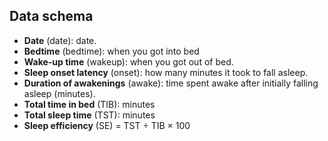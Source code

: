 ## Data schema

* **Date** (date): date. 
* **Bedtime** (bedtime): when you got into bed
* **Wake-up time** (wakeup): when you got out of bed.
* **Sleep onset latency** (onset): how many minutes it took to fall asleep.
* **Duration of awakenings** (awake): time spent awake after initially falling asleep (minutes).
* **Total time in bed** (TIB): minutes
* **Total sleep time** (TST): minutes
* **Sleep efficiency** (SE) = TST ÷ TIB × 100
